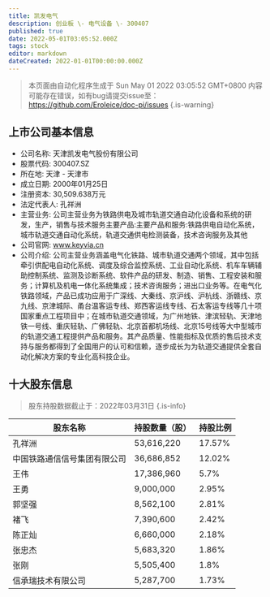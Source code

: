 ```yaml
---
title: 凯发电气
description: 创业板 \- 电气设备 \- 300407
published: true
date: 2022-05-01T03:05:52.000Z
tags: stock
editor: markdown
dateCreated: 2022-01-01T00:00:00.000Z
---
```


> 本页面由自动化程序生成于 Sun May 01 2022 03:05:52 GMT+0800
> 内容可能存在错误，如有bug请提交issue至：https://github.com/Eroleice/doc-pi/issues
{.is-warning}

## 上市公司基本信息
- 公司名称: 天津凯发电气股份有限公司
- 股票代码: 300407.SZ
- 所在地: 天津 - 天津市
- 成立日期: 2000年01月25日
- 注册资本: 30,509.638万元
- 法定代表人: 孔祥洲
- 主营业务: 公司主营业务为铁路供电及城市轨道交通自动化设备和系统的研发，生产，销售与技术服务主要产品:主要产品和服务:铁路供电自动化系统，城市轨道交通自动化系统，轨道交通供电检测装备，技术咨询服务及其他
- 公司官网: www.keyvia.cn
- 公司介绍: 公司主营业务涵盖电气化铁路、城市轨道交通两个领域，其中包括牵引供配电自动化系统、调度及综合监控系统、工业自动化系统、机车车辆辅助控制系统、监测及诊断系统、软件产品的研发、制造、销售、工程安装和服务；计算机及机电一体化系统集成；技术咨询服务；进出口业务等。在电气化铁路领域，产品已成功应用于广深线、大秦线、京沪线、沪杭线、浙赣线、京九线、京津城际、甬台温客运专线、郑西客运线专线、石太客运专线等几十项国家重点工程项目中；在城市轨道交通领域，为广州地铁、津滨轻轨、天津地铁一号线、重庆轻轨、广佛轻轨、北京首都机场线、北京15号线等大中型城市的轨道交通工程提供产品和服务。其产品质量、性能指标及优质的售后技术支持与服务都得到了全国用户的认可和信赖，逐步成长为为轨道交通提供全套自动化解决方案的专业化高科技企业。


## 十大股东信息
> 股东持股数据截止于：2022年03月31日
{.is-info}

| 股东名称 | 持股数量（股） | 持股比例 |
| --- | --- | --- |
| 孔祥洲 | 53,616,220 | 17.57% |
| 中国铁路通信信号集团有限公司 | 36,686,852 | 12.02% |
| 王伟 | 17,386,960 | 5.7% |
| 王勇 | 9,000,000 | 2.95% |
| 郭坚强 | 8,562,100 | 2.81% |
| 褚飞 | 7,390,600 | 2.42% |
| 陈正灿 | 6,660,000 | 2.18% |
| 张忠杰 | 5,683,320 | 1.86% |
| 张刚 | 5,505,400 | 1.8% |
| 信承瑞技术有限公司 | 5,287,700 | 1.73% |




